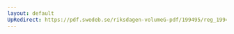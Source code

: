```yaml
---
layout: default
UpRedirect: https://pdf.swedeb.se/riksdagen-volumeG-pdf/199495/reg_199495/reg_199495_0385.pdf
---
```

